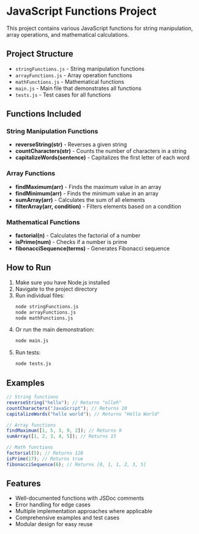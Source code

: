 # JavaScript Functions Project

This project contains various JavaScript functions for string manipulation, array operations, and mathematical calculations.

## Project Structure

- `stringFunctions.js` - String manipulation functions
- `arrayFunctions.js` - Array operation functions  
- `mathFunctions.js` - Mathematical functions
- `main.js` - Main file that demonstrates all functions
- `tests.js` - Test cases for all functions

## Functions Included

### String Manipulation Functions
- **reverseString(str)** - Reverses a given string
- **countCharacters(str)** - Counts the number of characters in a string
- **capitalizeWords(sentence)** - Capitalizes the first letter of each word

### Array Functions
- **findMaximum(arr)** - Finds the maximum value in an array
- **findMinimum(arr)** - Finds the minimum value in an array
- **sumArray(arr)** - Calculates the sum of all elements
- **filterArray(arr, condition)** - Filters elements based on a condition

### Mathematical Functions
- **factorial(n)** - Calculates the factorial of a number
- **isPrime(num)** - Checks if a number is prime
- **fibonacciSequence(terms)** - Generates Fibonacci sequence

## How to Run

1. Make sure you have Node.js installed
2. Navigate to the project directory
3. Run individual files:
   ```bash
   node stringFunctions.js
   node arrayFunctions.js
   node mathFunctions.js
   ```
4. Or run the main demonstration:
   ```bash
   node main.js
   ```
5. Run tests:
   ```bash
   node tests.js
   ```

## Examples

```javascript
// String functions
reverseString("hello"); // Returns "olleh"
countCharacters("JavaScript"); // Returns 10
capitalizeWords("hello world"); // Returns "Hello World"

// Array functions
findMaximum([1, 5, 3, 9, 2]); // Returns 9
sumArray([1, 2, 3, 4, 5]); // Returns 15

// Math functions
factorial(5); // Returns 120
isPrime(17); // Returns true
fibonacciSequence(6); // Returns [0, 1, 1, 2, 3, 5]
```

## Features

- Well-documented functions with JSDoc comments
- Error handling for edge cases
- Multiple implementation approaches where applicable
- Comprehensive examples and test cases
- Modular design for easy reuse
